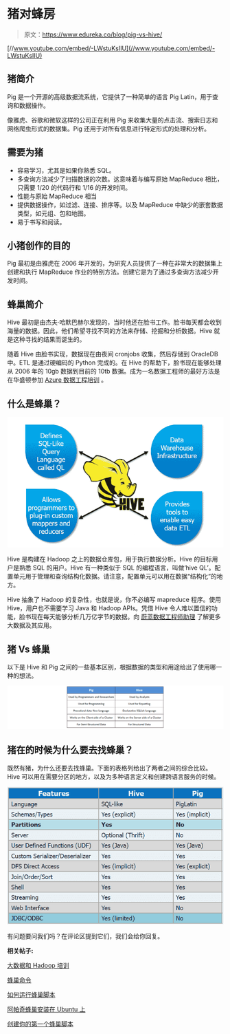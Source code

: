 # 猪对蜂房

> 原文：<https://www.edureka.co/blog/pig-vs-hive/>

[//www.youtube.com/embed/-LWstuKsIIU](//www.youtube.com/embed/-LWstuKsIIU)

## **猪简介**

Pig 是一个开源的高级数据流系统，它提供了一种简单的语言 Pig Latin，用于查询和数据操作。

像雅虎、谷歌和微软这样的公司正在利用 Pig 来收集大量的点击流、搜索日志和网络爬虫形式的数据集。Pig 还用于对所有信息进行特定形式的处理和分析。

## **需要为猪**

*   容易学习，尤其是如果你熟悉 SQL。
*   多查询方法减少了扫描数据的次数。这意味着与编写原始 MapReduce 相比，只需要 1/20 的代码行和 1/16 的开发时间。
*   性能与原始 MapReduce 相当
*   提供数据操作，如过滤、连接、排序等。以及 MapReduce 中缺少的嵌套数据类型，如元组、包和地图。
*   易于书写和阅读。

## **小猪创作的目的**

Pig 最初是由雅虎在 2006 年开发的，为研究人员提供了一种在非常大的数据集上创建和执行 MapReduce 作业的特别方法。创建它是为了通过多查询方法减少开发时间。

## **蜂巢简介**

Hive 最初是由杰夫·哈默巴赫尔发现的，当时他还在脸书工作。脸书每天都会收到海量的数据。因此，他们希望寻找不同的方法来存储、挖掘和分析数据。Hive 就是这种寻找的结果而诞生的。

随着 Hive 由脸书实现，数据现在由夜间 cronjobs 收集，然后存储到 OracleDB 中。ETL 是通过硬编码的 Python 完成的。在 Hive 的帮助下，脸书现在能够处理从 2006 年的 10gb 数据到目前的 10tb 数据。成为一名数据工程师的最好方法是在华盛顿参加 [Azure 数据工程培训](https://www.edureka.co/microsoft-azure-data-engineering-certification-course-washington) 。

## **什么是蜂巢？**

![What is Hive?](img/57634624275a056613c6aa7bcf427a87.png "What is Hive?")

Hive 是构建在 Hadoop 之上的数据仓库包，用于执行数据分析。Hive 的目标用户是熟悉 SQL 的用户。Hive 有一种类似于 SQL 的编程语言，叫做‘hive QL’。配置单元用于管理和查询结构化数据。请注意，配置单元可以用在数据“结构化”的地方。

Hive 抽象了 Hadoop 的复杂性，也就是说，你不必编写 mapreduce 程序。使用 Hive，用户也不需要学习 Java 和 Hadoop APIs。凭借 Hive 令人难以置信的功能，脸书现在每天能够分析几万亿字节的数据。向 [蔚蓝数据工程师助理](https://www.edureka.co/microsoft-azure-data-engineering-certification-course) 了解更多大数据及其应用。

## **猪 Vs 蜂巢**

以下是 Hive 和 Pig 之间的一些基本区别，根据数据的类型和用途给出了使用哪一种的想法。

![](img/43c2450b962bc407b36ad5d319d50680.png "Difference Between Pig and Hive")

## 猪在的时候为什么要去找蜂巢？

既然有猪，为什么还要去找蜂巢。下面的表格列给出了两者之间的综合比较。Hive 可以用在需要分区的地方，以及为多种语言定义和创建跨语言服务的时候。

![Why Go for Hive When Pig is There?](img/a13712a8589b8849173d6785a7fd3a13.png "Why Go for Hive When Pig is There?")

有问题要问我们吗？在评论区提到它们，我们会给你回复。

**相关帖子:**

[大数据和 Hadoop 培训](https://www.edureka.co/big-data-and-hadoop)

[蜂巢命令](https://www.edureka.co/blog/hive-commands-with-examples "HIVE COMMANDS")

[如何运行蜂巢脚本](https://www.edureka.co/blog/how-to-run-hive-scripts/ "How to Run Hive Scripts?")

[阿帕奇蜂巢安装在 Ubuntu 上](https://www.edureka.co/blog/apache-hive-installation-on-ubuntu "Apache Hive Installation on Ubuntu")

[创建你的第一个蜂巢脚本](https://www.edureka.co/blog/apache-hadoop-hive-script/ "Apache Hadoop : Create your First HIVE Script")